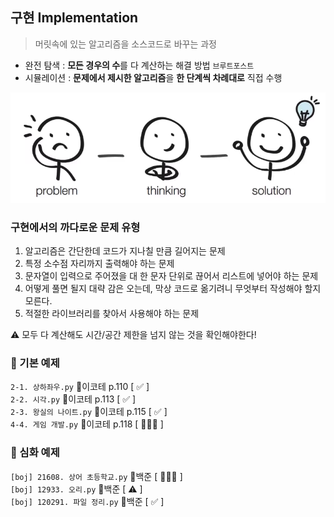 ## 구현 Implementation

> 머릿속에 있는 알고리즘을 소스코드로 바꾸는 과정

- 완전 탐색 : **모든 경우의 수**를 다 계산하는 해결 방법 `브루트포스트`
- 시뮬레이션 : **문제에서 제시한 알고리즘**을 **한 단계씩 차례대로** 직접 수행

![img.png](img.png)

###
### 구현에서의 까다로운 문제 유형
1) 알고리즘은 간단한데 코드가 지나칠 만큼 길어지는 문제
2) 특정 소수점 자리까지 출력해야 하는 문제
3) 문자열이 입력으로 주어졌을 대 한 문자 단위로 끊어서 리스트에 넣어야 하는 문제
4) 어떻게 풀면 될지 대략 감은 오는데, 막상 코드로 옮기려니 무엇부터 작성해야 할지 모른다.
5) 적절한 라이브러리를 찾아서 사용해야 하는 문제 

⚠️ 모두 다 계산해도 시간/공간 제한을 넘지 않는 것을 확인해야한다!


###
### 🐯 기본 예제
`2-1. 상하좌우.py` 📖이코테 p.110  [ ✅ ]\
`2-2. 시각.py` 📖이코테 p.113  [ ✅ ]\
`2-3. 왕실의 나이트.py` 📖이코테 p.115  [ ✅ ]\
`4-4. 게임 개발.py` 📖이코테 p.118  [ 🧑🏻‍💻 ] 
###
### 🦁 심화 예제
`[boj] 21608. 상어 초등학교.py` 📖백준 [ 🧑🏻‍💻 ] \
`[boj] 12933. 오리.py` 📖백준  [ ⚠️ ] \
`[boj] 120291. 파일 정리.py` 📖백준 [ ✅ ] 
